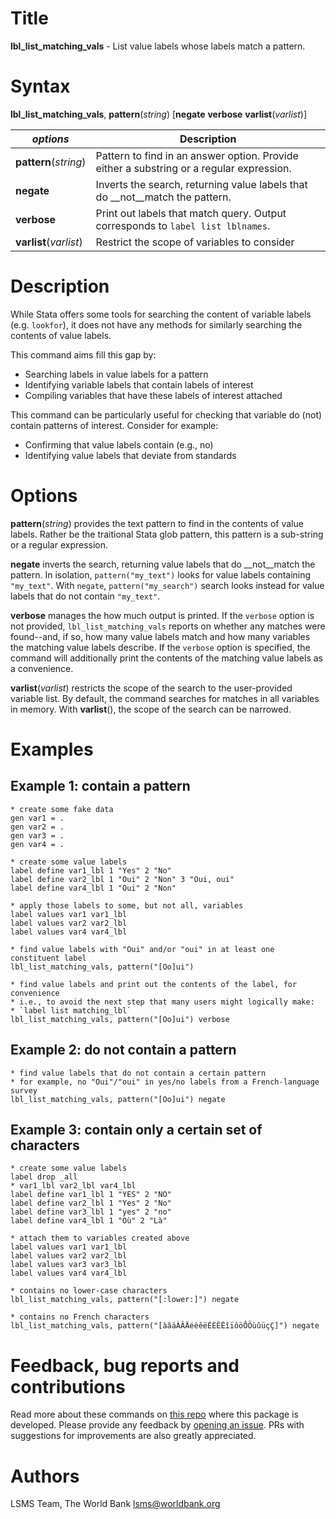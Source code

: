 # Title

__lbl_list_matching_vals__ - List value labels whose labels match a pattern.

# Syntax

__lbl_list_matching_vals__, __pattern__(_string_) [__**neg**ate__ __**ver**bose__ __**v**arlist__(_varlist_)]

| _options_ | Description |
|-----------|-------------|
| __pattern__(_string_)   | Pattern to find in an answer option. Provide either a substring or a regular expression.  |
| __**neg**ate__   | Inverts the search, returning value labels that do __not__match the pattern.  |
| __**ver**bose__   | Print out labels that match query. Output corresponds to `label list lblnames`.  |
| __**v**arlist__(_varlist_) | Restrict the scope of variables to consider |

# Description

While Stata offers some tools for searching the content of variable labels (e.g. `lookfor`), it does not have any methods for similarly searching the contents of value labels.

This command aims fill this gap by:

- Searching labels in value labels for a pattern
- Identifying variable labels that contain labels of interest
- Compiling variables that have these labels of interest attached

This command can be particularly useful for checking that variable do (not) contain patterns of interest. Consider for example:

- Confirming that value labels contain (e.g., no)
- Identifying value labels that deviate from standards

# Options

__pattern__(_string_) provides the text pattern to find in the contents of value labels. Rather be the traitional Stata glob pattern, this pattern is a sub-string or a regular expression.

__**neg**ate__ inverts the search, returning value labels that do __not__match the pattern. In isolation, `pattern("my_text")` looks for value labels containing `"my_text"`. With `negate`, `pattern("my_search")` search looks instead for value labels that do not contain `"my_text"`.

__**ver**bose__ manages the how much output is printed. If the `verbose` option is not provided, `lbl_list_matching_vals` reports on whether any matches were found--and, if so, how many value labels match and how many variables the matching value labels describe. If the `verbose` option is specified, the command will additionally print the contents of the matching value labels as a convenience.

__**v**arlist__(_varlist_) restricts the scope of the search to the user-provided variable list. By default, the command searches for matches in all variables in memory. With __varlist__(), the scope of the search can be narrowed.

# Examples

## Example 1: contain a pattern

```
* create some fake data
gen var1 = .
gen var2 = .
gen var3 = .
gen var4 = .

* create some value labels
label define var1_lbl 1 "Yes" 2 "No"
label define var2_lbl 1 "Oui" 2 "Non" 3 "Oui, oui"
label define var4_lbl 1 "Oui" 2 "Non"

* apply those labels to some, but not all, variables
label values var1 var1_lbl
label values var2 var2_lbl
label values var4 var4_lbl

* find value labels with "Oui" and/or "oui" in at least one constituent label
lbl_list_matching_vals, pattern("[Oo]ui")

* find value labels and print out the contents of the label, for convenience
* i.e., to avoid the next step that many users might logically make:
* `label list matching_lbl`
lbl_list_matching_vals, pattern("[Oo]ui") verbose
```

## Example 2: do not contain a pattern

```
* find value labels that do not contain a certain pattern
* for example, no "Oui"/"oui" in yes/no labels from a French-language survey
lbl_list_matching_vals, pattern("[Oo]ui") negate
```

## Example 3: contain only a certain set of characters

```
* create some value labels
label drop _all
* var1_lbl var2_lbl var4_lbl
label define var1_lbl 1 "YES" 2 "NO"
label define var2_lbl 1 "Yes" 2 "No"
label define var3_lbl 1 "yes" 2 "no"
label define var4_lbl 1 "Où" 2 "Là"

* attach them to variables created above
label values var1 var1_lbl
label values var2 var2_lbl
label values var3 var3_lbl
label values var4 var4_lbl

* contains no lower-case characters
lbl_list_matching_vals, pattern("[:lower:]") negate

* contains no French characters
lbl_list_matching_vals, pattern("[àâäÀÂÄéèêëÉÈÊËîïôöÔÖùûüçÇ]") negate

```

# Feedback, bug reports and contributions

Read more about these commands on [this repo](https://github.com/lsms-worldbank/labeller) where this package is developed. Please provide any feedback by [opening an issue](https://github.com/lsms-worldbank/labeller/issues). PRs with suggestions for improvements are also greatly appreciated.

# Authors

LSMS Team, The World Bank lsms@worldbank.org
